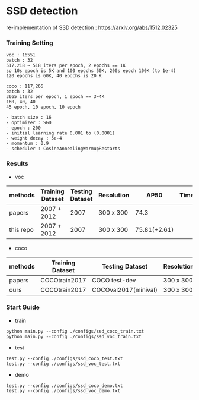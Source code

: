 # SSD detection

re-implementation of SSD detection : https://arxiv.org/abs/1512.02325

### Training Setting

```
voc : 16551
batch : 32  
517.218 ~ 518 iters per epoch, 2 epochs == 1K
so 10s epoch is 5K and 100 epochs 50K, 200s epoch 100K (to 1e-4)
120 epochs is 60K, 40 epochs is 20 K

coco : 117,266
batch : 32
3665 iters per epoch, 1 epoch == 3~4K
160, 40, 40
45 epoch, 10 epoch, 10 epoch 
```

```
- batch size : 16
- optimizer : SGD
- epoch : 200 
- initial learning rate 0.001 to (0.0001)
- weight decay : 5e-4
- momentum : 0.9
- scheduler : CosineAnnealingWarmupRestarts
```

### Results

- voc

|methods     |  Training Dataset   |   Testing Dataset  | Resolution |     AP50        |Time | Fps  |
|------------|---------------------|--------------------|------------| ----------------|-----|------|
|papers      |2007 + 2012          |  2007              | 300 x 300  |      74.3       |     |  46  |
|this repo   |2007 + 2012          |  2007              | 300 x 300  |   75.81(+2.61)  |     |      |


- coco

|methods     | Training Dataset   |    Testing Dataset     | Resolution | AP        |AP50     |AP75    |Time | Fps  |
|------------|--------------------| ---------------------- | ---------- | --------- |---------|--------| ----| ---- |
|papers      | COCOtrain2017      |  COCO test-dev         | 300 x 300  |  23.2     |41.2     |23.4    |-    | -    |
|ours        | COCOtrain2017      |  COCOval2017(minival)  | 300 x 300  |  -        |-        |-       |-    | -    |

### Start Guide

- train

```
python main.py --config ./configs/ssd_coco_train.txt
python main.py --config ./configs/ssd_voc_train.txt
```

- test
```
test.py --config ./configs/ssd_coco_test.txt
test.py --config ./configs/ssd_voc_test.txt
```

- demo
```
test.py --config ./configs/ssd_coco_demo.txt
test.py --config ./configs/ssd_voc_demo.txt
```


